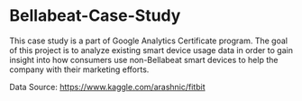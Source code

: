 # Bellabeat-Case-Study

This case study is a part of Google Analytics Certificate program.
The goal of this project is to analyze existing smart device usage data in order to gain insight into how consumers use non-Bellabeat smart devices to help the company with their marketing efforts.

Data Source: https://www.kaggle.com/arashnic/fitbit
